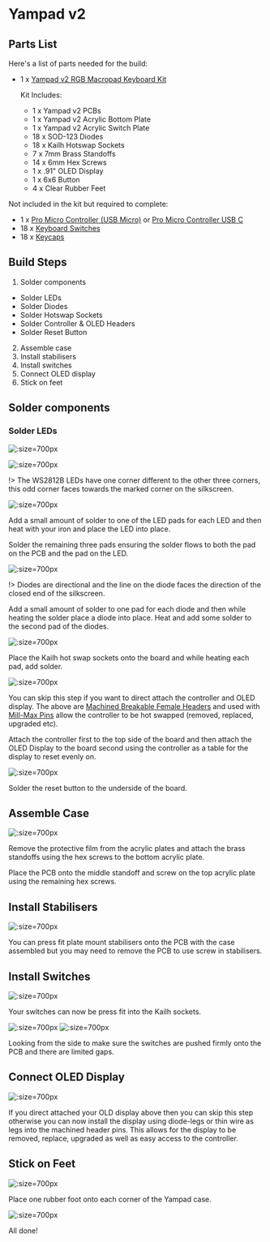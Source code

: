 # Yampad v2

## Parts List

Here's a list of parts needed for the build:

* 1 x [Yampad v2 RGB Macropad Keyboard Kit](https://keebd.com/products/yampad-v2-rgb-macropad-keyboard-kit)

  Kit Includes:
  * 1 x Yampad v2 PCBs
  * 1 x Yampad v2 Acrylic Bottom Plate
  * 1 x Yampad v2 Acrylic Switch Plate
  * 18 x SOD-123 Diodes
  * 18 x Kailh Hotswap Sockets
  * 7 x 7mm Brass Standoffs
  * 14 x 6mm Hex Screws
  * 1 x .91" OLED Display
  * 1 x 6x6 Button
  * 4 x Clear Rubber Feet

Not included in the kit but required to complete:
* 1 x [Pro Micro Controller (USB Micro)](https://keebd.com/products/pro-micro-controller-usb-micro-atmega32u4) or [Pro Micro Controller USB C](https://keebd.com/products/pro-micro-controller-usb-type-c-atmega32u4)
* 18 x [Keyboard Switches](https://keebd.com/collections/switches)
* 18 x [Keycaps](https://keebd.com/collections/caps)

## Build Steps

1. Solder components
  * Solder LEDs
  * Solder Diodes
  * Solder Hotswap Sockets
  * Solder Controller & OLED Headers
  * Solder Reset Button
2. Assemble case
3. Install stabilisers
4. Install switches
5. Connect OLED display
6. Stick on feet

## Solder components

### Solder LEDs

![](./ws2812b.jpg ':size=700px')

![](./silk.jpg ':size=700px')

!> The WS2812B LEDs have one corner different to the other three corners, this odd corner faces towards the marked corner on the silkscreen.

![](./leds.jpg ':size=700px')

Add a small amount of solder to one of the LED pads for each LED and then heat with your iron and place the LED into place.

Solder the remaining three pads ensuring the solder flows to both the pad on the PCB and the pad on the LED.

![](./diodes.jpg ':size=700px')

!> Diodes are directional and the line on the diode faces the direction of the closed end of the silkscreen.

Add a small amount of solder to one pad for each diode and then while heating the solder place a diode into place. Heat and add some solder to the second pad of the diodes.

![](./hotswap-sockets.jpg ':size=700px')

Place the Kailh hot swap sockets onto the board and while heating each pad, add solder.

![](./headers.jpg ':size=700px')

You can skip this step if you want to direct attach the controller and OLED display. The above are [Machined Breakable Female Headers](https://keebd.com/products/40-pin-machined-ic-breakable-female-header-strip) and used with [Mill-Max Pins](https://keebd.com/products/mill-max-low-profile-controller-pins-pack-of-25) allow the controller to be hot swapped (removed, replaced, upgraded etc).

Attach the controller first to the top side of the board and then attach the OLED Display to the board second using the controller as a table for the display to reset evenly on.

![](./button.jpg ':size=700px')

Solder the reset button to the underside of the board.

## Assemble Case

![](/case.jpg ':size=700px')

Remove the protective film from the acrylic plates and attach the brass standoffs using the hex screws to the bottom acrylic plate.

Place the PCB onto the middle standoff and screw on the top acrylic plate using the remaining hex screws.

## Install Stabilisers

![](./stabilisers.jpg ':size=700px')

You can press fit plate mount stabilisers onto the PCB with the case assembled but you may need to remove the PCB to use screw in stabilisers.

## Install Switches

![](./switches.jpg ':size=700px')

Your switches can now be press fit into the Kailh sockets.

![](./side-1.jpg ':size=700px')
![](./side-2.jpg ':size=700px')

Looking from the side to make sure the switches are pushed firmly onto the PCB and there are limited gaps.

## Connect OLED Display

![](./oled.jpg ':size=700px')

If you direct attached your OLD display above then you can skip this step otherwise you can now install the display using diode-legs or thin wire as legs into the machined header pins. This allows for the display to be removed, replace, upgraded as well as easy access to the controller.

## Stick on Feet

![](./feet.jpg ':size=700px')

Place one rubber foot onto each corner of the Yampad case.

![](./complete.jpg ':size=700px')

All done!
